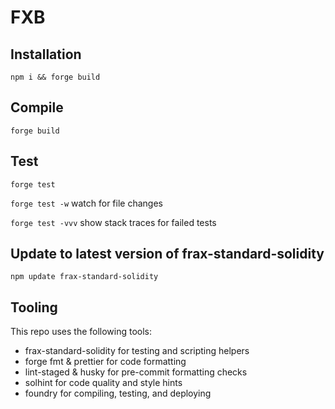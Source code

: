 # FXB

## Installation
`npm i && forge build`

## Compile
`forge build`

## Test
`forge test`

`forge test -w` watch for file changes

`forge test -vvv` show stack traces for failed tests

## Update to latest version of frax-standard-solidity
`npm update frax-standard-solidity`

## Tooling
This repo uses the following tools:
- frax-standard-solidity for testing and scripting helpers
- forge fmt & prettier for code formatting
- lint-staged & husky for pre-commit formatting checks
- solhint for code quality and style hints
- foundry for compiling, testing, and deploying

